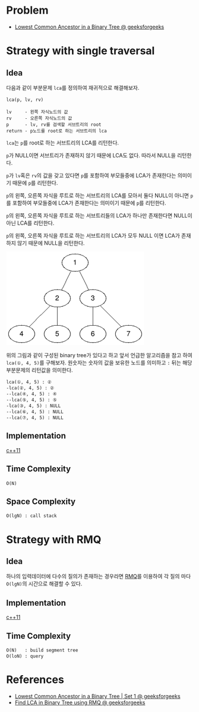 # Problem

* [Lowest Common Ancestor in a Binary Tree @ geeksforgeeks](https://practice.geeksforgeeks.org/problems/lowest-common-ancestor-in-a-binary-tree/1)

# Strategy with single traversal

## Idea

다음과 같이 부분문제 `lca`를 정의하여 재귀적으로 해결해보자.

```
lca(p, lv, rv)

lv     - 왼쪽 자식노드의 값
rv     - 오른쪽 자식노드의 값
p      - lv, rv를 검색할 서브트리의 root
return - p노드를 root로 하는 서브트리의 lca
```

`lca`는 `p`를 root로 하는 서브트리의 LCA를 리턴한다.

`p`가 NULL이면 서브트리가 존재하지 않기 때문에 LCA도 없다.
따라서 NULL을 리턴한다.

`p`가 `lv`혹은 `rv`의 값을 갖고 있다면 `p`를 포함하여 부모들중에
LCA가 존재한다는 의미이기 때문에 `p`를 리턴한다.

`p`의 왼쪽, 오른쪽 자식을 루트로 하는 서브트리의 LCA를 모아서 둘다
NULL이 아니면 `p`를 포함하여 부모들중에 LCA가 존재한다는 의미이기
때문에 `p`를 리턴한다. 

`p`의 왼쪽, 오른쪽 자식을 루트로 하는 서브트리들의 LCA가 하나만
존재한다면 NULL이 아닌 LCA를 리턴한다.

`p`의 왼쪽, 오른쪽 자식을 루트로 하는 서브트리의 LCA가 모두 NULL
이면 LCA가 존재하지 않기 때문에 NULL을 리턴한다.

![](lca.png)

위의 그림과 같이 구성된 binary tree가 있다고 하고 앞서 언급한
알고리즘을 참고 하여 `lca(①, 4, 5)`를 구해보자.  원숫자는 숫자의 값을
보유한 노드를 의미하고 `:` 뒤는 해당 부분문제의 리턴값을 의미한다.

```
lca(①, 4, 5) : ②
-lca(②, 4, 5) : ②
--lca(④, 4, 5) : ④
--lca(⑤, 4, 5) : ⑤
-lca(③, 4, 5) : NULL
--lca(⑥, 4, 5) : NULL
--lca(⑦, 4, 5) : NULL
```

## Implementation

[c++11](a.cpp)

## Time Complexity

```
O(N)
```

## Space Complexity

```
O(lgN) : call stack
```


# Strategy with RMQ

## Idea

하나의 입력데이터에 다수의 질의가 존재하는
경우라면 [RMQ](/doc/tree_rmq.md)를 이용하여 각 질의 마다 `O(lgN)`의
시간으로 해결할 수 있다.

## Implementation

[c++11](b.cpp)

## Time Complexity

```
O(N)   : build segment tree
O(loN) : query 
```

# References

* [Lowest Common Ancestor in a Binary Tree | Set 1 @ geeksforgeeks](https://www.geeksforgeeks.org/lowest-common-ancestor-binary-tree-set-1/)
* [Find LCA in Binary Tree using RMQ @ geeksforgeeks](https://www.geeksforgeeks.org/find-lca-in-binary-tree-using-rmq/)

